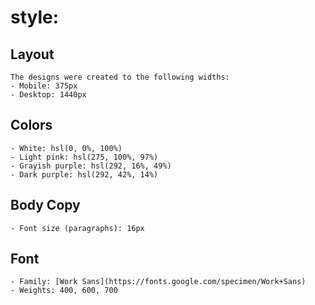 # style:
## Layout
    The designs were created to the following widths:
    - Mobile: 375px
    - Desktop: 1440px

## Colors
    - White: hsl(0, 0%, 100%)
    - Light pink: hsl(275, 100%, 97%)
    - Grayish purple: hsl(292, 16%, 49%)
    - Dark purple: hsl(292, 42%, 14%)

## Body Copy
    - Font size (paragraphs): 16px

## Font
    - Family: [Work Sans](https://fonts.google.com/specimen/Work+Sans)
    - Weights: 400, 600, 700

